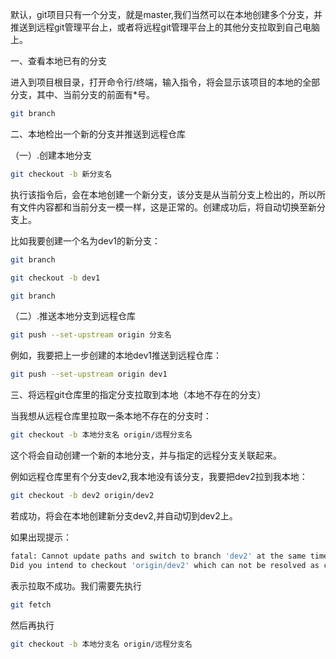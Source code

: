 默认，git项目只有一个分支，就是master,我们当然可以在本地创建多个分支，并推送到远程git管理平台上，或者将远程git管理平台上的其他分支拉取到自己电脑上。

一、查看本地已有的分支

进入到项目根目录，打开命令行/终端，输入指令，将会显示该项目的本地的全部分支，其中、当前分支的前面有*号。

```bash
git branch
```

二、本地检出一个新的分支并推送到远程仓库

（一）.创建本地分支

```bash
git checkout -b 新分支名
```

执行该指令后，会在本地创建一个新分支，该分支是从当前分支上检出的，所以所有文件内容都和当前分支一模一样，这是正常的。创建成功后，将自动切换至新分支上。

比如我要创建一个名为dev1的新分支：
```bash
git branch

git checkout -b dev1

git branch
```

（二）.推送本地分支到远程仓库
```bash
git push --set-upstream origin 分支名
```
例如，我要把上一步创建的本地dev1推送到远程仓库：
```bash
git push --set-upstream origin dev1
```

三、将远程git仓库里的指定分支拉取到本地（本地不存在的分支）

当我想从远程仓库里拉取一条本地不存在的分支时：

```bash
git checkout -b 本地分支名 origin/远程分支名
```
这个将会自动创建一个新的本地分支，并与指定的远程分支关联起来。

例如远程仓库里有个分支dev2,我本地没有该分支，我要把dev2拉到我本地：

```bash
git checkout -b dev2 origin/dev2
```

若成功，将会在本地创建新分支dev2,并自动切到dev2上。

如果出现提示：
```bash
fatal: Cannot update paths and switch to branch 'dev2' at the same time.
Did you intend to checkout 'origin/dev2' which can not be resolved as commit?
```

表示拉取不成功。我们需要先执行

```bash
git fetch
```

然后再执行

```bash
git checkout -b 本地分支名 origin/远程分支名
```
















